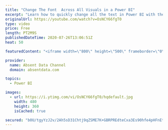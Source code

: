 ```yaml
---
title: "Change The Font  Across All Visuals in a Power BI"
excerpt: "Learn how to quickly change all the text in Power BI with the theme options in Power BI"
originalUrl: https://youtube.com/watch?v=OsNCY66fgT0
type: video
price: Free
length: PT2M9S
publishedDateTime: 2020-07-26T13:06:51Z
heat: 50

featuredContent: "<iframe width=\"800\" height=\"500\" frameborder=\"0\" src=\"https://www.youtube.com/embed/OsNCY66fgT0\" allow=\"accelerometer; autoplay; encrypted-media; gyroscope; picture-in-picture\" allowfullscreen></iframe>"

provider:
  name: Absent Data Channel
  domain: absentdata.com

topics:
  - Power BI

images:
  - url: https://i.ytimg.com/vi/OsNCY66fgT0/hqdefault.jpg
    width: 480
    height: 360
    isCached: true

secured: "b0U/tgyYzJ2v/2Ah5sD31Chtj9qZSME7K+GBRPREdteCxa3Es90hfe4pHFnEtY4piTAquu9f4aZy5vsZT9NJRIcF1IPOGZbggIfiXiQVqqdXeLLzPQTGa2piDwy5a155Dh/GxBptaHqi+fC2TlC3cqkdM1kQcNj/CrP6HQChaZpCAc/mQKmpRgZigG58GRU8CAU5FF+hLwBpGCXk0xnPGVJ+w9ThFGN2kWZ0QHVpfUkFMyH0b+DrTQdpOq+S5OvDsb9BVYsU4HrQ0L7SZ2mgHLTPoqOZvwMczlzgfbqQTk4zKXP4053vMTuPHOv4umBIL8HvSbfVAp+G7Z7tqQWyhYK9oq/X4tIfgK17Mfp7dz0w0jr+xDnBD51XAvfD/Tzt2CRM/hXhaKpzLYpf0e4EUTfeA/7NpcyfoXHiGKxPqXo=;6RbqKHUmZ/xjt3Bv1FKQJQ=="
---
```


